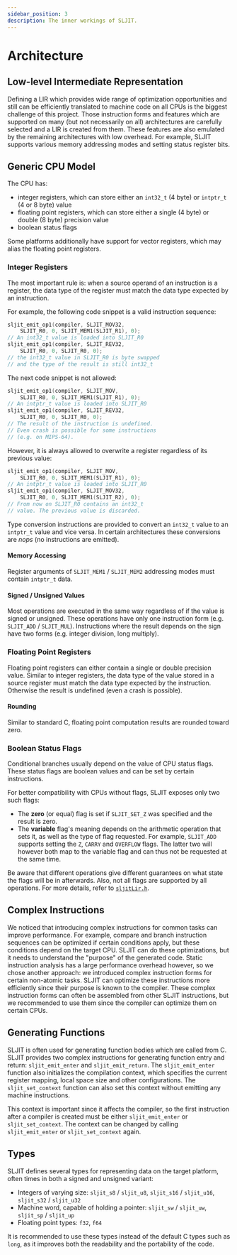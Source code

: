 ```yaml
---
sidebar_position: 3
description: The inner workings of SLJIT.
---
```


# Architecture

## Low-level Intermediate Representation

Defining a LIR which provides wide range of optimization opportunities and still can be efficiently translated to machine code on all CPUs is the biggest challenge of this project.
Those instruction forms and features which are supported on many (but not necessarily on all) architectures are carefully selected and a LIR is created from them.
These features are also emulated by the remaining architectures with low overhead.
For example, SLJIT supports various memory addressing modes and setting status register bits.

## Generic CPU Model

The CPU has:
  - integer registers, which can store either an `int32_t` (4 byte) or `intptr_t` (4 or 8 byte) value
  - floating point registers, which can store either a single (4 byte) or double (8 byte) precision value
  - boolean status flags

Some platforms additionally have support for vector registers, which may alias the floating point registers.

### Integer Registers

The most important rule is: when a source operand of an instruction is a register, the data type of the register must match the data type expected by an instruction.

For example, the following code snippet is a valid instruction sequence:

```c
sljit_emit_op1(compiler, SLJIT_MOV32,
    SLJIT_R0, 0, SLJIT_MEM1(SLJIT_R1), 0);
// An int32_t value is loaded into SLJIT_R0
sljit_emit_op1(compiler, SLJIT_REV32,
    SLJIT_R0, 0, SLJIT_R0, 0);
// the int32_t value in SLJIT_R0 is byte swapped
// and the type of the result is still int32_t
```

The next code snippet is not allowed:

```c
sljit_emit_op1(compiler, SLJIT_MOV,
    SLJIT_R0, 0, SLJIT_MEM1(SLJIT_R1), 0);
// An intptr_t value is loaded into SLJIT_R0
sljit_emit_op1(compiler, SLJIT_REV32,
    SLJIT_R0, 0, SLJIT_R0, 0);
// The result of the instruction is undefined.
// Even crash is possible for some instructions
// (e.g. on MIPS-64).
```

However, it is always allowed to overwrite a register regardless of its previous value:

```c
sljit_emit_op1(compiler, SLJIT_MOV,
    SLJIT_R0, 0, SLJIT_MEM1(SLJIT_R1), 0);
// An intptr_t value is loaded into SLJIT_R0
sljit_emit_op1(compiler, SLJIT_MOV32,
    SLJIT_R0, 0, SLJIT_MEM1(SLJIT_R2), 0);
// From now on SLJIT_R0 contains an int32_t
// value. The previous value is discarded.
```

Type conversion instructions are provided to convert an `int32_t` value to an `intptr_t` value and vice versa.
In certain architectures these conversions are *nops* (no instructions are emitted).

#### Memory Accessing

Register arguments of `SLJIT_MEM1` / `SLJIT_MEM2` addressing modes must contain `intptr_t` data.

#### Signed / Unsigned Values

Most operations are executed in the same way regardless of if the value is signed or unsigned.
These operations have only one instruction form (e.g. `SLJIT_ADD` / `SLJIT_MUL`).
Instructions where the result depends on the sign have two forms (e.g. integer division, long multiply).

### Floating Point Registers

Floating point registers can either contain a single or double precision value.
Similar to integer registers, the data type of the value stored in a source register must match the data type expected by the instruction.
Otherwise the result is undefined (even a crash is possible).

#### Rounding

Similar to standard C, floating point computation results are rounded toward zero.

### Boolean Status Flags

Conditional branches usually depend on the value of CPU status flags.
These status flags are boolean values and can be set by certain instructions.

For better compatibility with CPUs without flags, SLJIT exposes only two such flags:
  - The **zero** (or equal) flag is set if `SLJIT_SET_Z` was specified and the result is zero.
  - The **variable** flag's meaning depends on the arithmetic operation that sets it, as well as the type of flag requested. For example, `SLJIT_ADD` supports setting the `Z`, `CARRY` and `OVERFLOW` flags. The latter two will however both map to the variable flag and can thus not be requested at the same time.

Be aware that different operations give different guarantees on what state the flags will be in afterwards.
Also, not all flags are supported by all operations.
For more details, refer to [`sljitLir.h`](https://github.com/zherczeg/sljit/blob/master/sljit_src/sljitLir.h).

## Complex Instructions

We noticed that introducing complex instructions for common tasks can improve performance.
For example, compare and branch instruction sequences can be optimized if certain conditions apply, but these conditions depend on the target CPU.
SLJIT can do these optimizations, but it needs to understand the "purpose" of the generated code.
Static instruction analysis has a large performance overhead however, so we chose another approach: we introduced complex instruction forms for certain non-atomic tasks.
SLJIT can optimize these instructions more efficiently since their purpose is known to the compiler.
These complex instruction forms can often be assembled from other SLJIT instructions, but we recommended to use them since the compiler can optimize them on certain CPUs.

## Generating Functions

SLJIT is often used for generating function bodies which are
called from C.
SLJIT provides two complex instructions for generating function entry and return: `sljit_emit_enter` and `sljit_emit_return`.
The `sljit_emit_enter` function also initializes the compilation context, which specifies the current register mapping, local space size and other configurations.
The `sljit_set_context` function can also set this context without emitting any machine instructions.

This context is important since it affects the compiler, so the first instruction after a compiler is created must be either `sljit_emit_enter` or `sljit_set_context`.
The context can be changed by calling `sljit_emit_enter` or `sljit_set_context` again.

## Types

SLJIT defines several types for representing data on the target platform, often times in both a signed and unsigned variant:
- Integers of varying size: `sljit_s8` / `sljit_u8`, `sljit_s16` / `sljit_u16`, `sljit_s32` / `sljit_u32`
- Machine word, capable of holding a pointer: `sljit_sw` / `sljit_uw`, `sljit_sp` / `sljit_up`
- Floating point types: `f32`, `f64`

It is recommended to use these types instead of the default C types such as `long`, as it improves both the readability and the portability of the code.
